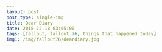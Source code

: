 ```yaml
---
layout: post
post_type: single-img
title: Dear Diary
date: 2018-12-18 03:05:00
tags: [fallout, fallout 76, things that happened today]
img1: /img/fallout76/deardiary.jpg
---
```

